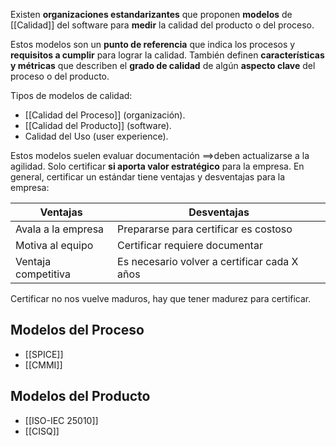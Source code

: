 Existen **organizaciones estandarizantes** que proponen **modelos** de [[Calidad]] del software para **medir** la calidad del producto o del proceso. 

Estos modelos son un **punto de referencia** que indica los procesos y **requisitos a cumplir** para lograr la calidad. También definen **características y métricas** que describen el **grado de calidad** de algún **aspecto clave** del proceso o del producto.

Tipos de modelos de calidad:

- [[Calidad del Proceso]] (organización).
- [[Calidad del Producto]] (software).
- Calidad del Uso (user experience).

Estos modelos suelen evaluar documentación $\implies$deben actualizarse a la agilidad. Solo certificar **si aporta valor estratégico** para la empresa. En general, certificar un estándar tiene ventajas y desventajas para la empresa:

| Ventajas            | Desventajas                                  |
| ------------------- | -------------------------------------------- |
| Avala a la empresa  | Prepararse para certificar es costoso        |
| Motiva al equipo    | Certificar requiere documentar               |
| Ventaja competitiva | Es necesario volver a certificar cada X años |

Certificar no nos vuelve maduros, hay que tener madurez para certificar.
## Modelos del Proceso

- [[SPICE]]
- [[CMMI]]

## Modelos del Producto

- [[ISO-IEC 25010]]
- [[CISQ]]